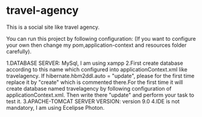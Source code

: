 # travel-agency
This is a social site like travel agency.

You can run this project by following configuration: (If you want to configure your own then change my pom,application-context and resources folder carefully).

1.DATABASE SERVER: MySql, I am using xampp
2.First create database according to this name which configured into applicationContext.xml like travelagency. If hibernate.hbm2ddl.auto = "update", please for the first time replace it by "create" which is commented there.For the first time it will create database named travelagency by following configuration of applicationContext.xml. Then write there "update" and perform your task to test it.
3.APACHE-TOMCAT SERVER VERSION: version 9.0
4.IDE is not mandatory, I am using Ecelipse Photon.

